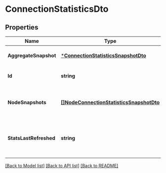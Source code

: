 # ConnectionStatisticsDto

## Properties
Name | Type | Description | Notes
------------ | ------------- | ------------- | -------------
**AggregateSnapshot** | [***ConnectionStatisticsSnapshotDto**](ConnectionStatisticsSnapshotDTO.md) |  | [optional] [default to null]
**Id** | **string** | The ID of the connection | [optional] [default to null]
**NodeSnapshots** | [**[]NodeConnectionStatisticsSnapshotDto**](NodeConnectionStatisticsSnapshotDTO.md) | A list of status snapshots for each node | [optional] [default to null]
**StatsLastRefreshed** | **string** | The timestamp of when the stats were last refreshed | [optional] [default to null]

[[Back to Model list]](../README.md#documentation-for-models) [[Back to API list]](../README.md#documentation-for-api-endpoints) [[Back to README]](../README.md)

